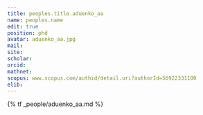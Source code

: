 ```yaml
---
title: peoples.title.aduenko_aa
name: peoples.name
edit: true
position: phd
avatar: aduenko_aa.jpg
mail: 
site:
scholar: 
orcid: 
mathnet: 
scopus: www.scopus.com/authid/detail.uri?authorId=56922331100
elib: 
---
```


{% tf _people/aduenko_aa.md %}
